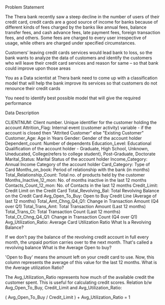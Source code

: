 Problem Statement

The Thera bank recently saw a steep decline in the number of users of their credit card, credit cards are a good source of income for banks because of different kinds of fees charged by the banks like annual fees, balance transfer fees, and cash advance fees, late payment fees, foreign transaction fees, and others. Some fees are charged to every user irrespective of usage, while others are charged under specified circumstances.

Customers’ leaving credit cards services would lead bank to loss, so the bank wants to analyze the data of customers and identify the customers who will leave their credit card services and reason for same – so that bank could improve upon those areas

You as a Data scientist at Thera bank need to come up with a classification model that will help the bank improve its services so that customers do not renounce their credit cards

You need to identify best possible model that will give the required performance

Data Description

CLIENTNUM: Client number. Unique identifier for the customer holding the account
Attrition_Flag: Internal event (customer activity) variable - if the account is closed then "Attrited Customer" else "Existing Customer"
Customer_Age: Age in Years
Gender: Gender of the account holder
Dependent_count: Number of dependents
Education_Level: Educational Qualification of the account holder - Graduate, High School, Unknown, Uneducated, College(refers to college student), Post-Graduate, Doctorate
Marital_Status: Marital Status of the account holder
Income_Category: Annual Income Category of the account holder
Card_Category: Type of Card
Months_on_book: Period of relationship with the bank (in months)
Total_Relationship_Count: Total no. of products held by the customer
Months_Inactive_12_mon: No. of months inactive in the last 12 months
Contacts_Count_12_mon: No. of Contacts in the last 12 months
Credit_Limit: Credit Limit on the Credit Card
Total_Revolving_Bal: Total Revolving Balance on the Credit Card
Avg_Open_To_Buy: Open to Buy Credit Line (Average of last 12 months)
Total_Amt_Chng_Q4_Q1: Change in Transaction Amount (Q4 over Q1)
Total_Trans_Amt: Total Transaction Amount (Last 12 months)
Total_Trans_Ct: Total Transaction Count (Last 12 months)
Total_Ct_Chng_Q4_Q1: Change in Transaction Count (Q4 over Q1)
Avg_Utilization_Ratio: Average Card Utilization Ratio
What Is a Revolving Balance?

If we don't pay the balance of the revolving credit account in full every month, the unpaid portion carries over to the next month. That's called a revolving balance
What is the Average Open to buy?

'Open to Buy' means the amount left on your credit card to use. Now, this column represents the average of this value for the last 12 months.
What is the Average utilization Ratio?

The Avg_Utilization_Ratio represents how much of the available credit the customer spent. This is useful for calculating credit scores.
Relation b/w Avg_Open_To_Buy, Credit_Limit and Avg_Utilization_Ratio:

( Avg_Open_To_Buy / Credit_Limit ) + Avg_Utilization_Ratio = 1
